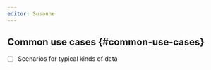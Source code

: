 ```yaml
---
editor: Susanne
---
```


## Common use cases {#common-use-cases}

* [ ] Scenarios for typical kinds of data



